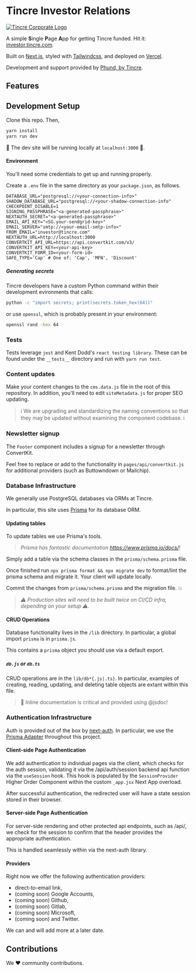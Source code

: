 # Tincre Investor Relations

<a href="https://investor.tincre.com" style="text-align:center;" target="_blank">
<img alt="Tincre Corporate Logo" src="https://res.cloudinary.com/tincre/image/upload/v1638892843/tincre.com/tincre-brand-indigo-800_uatfej.svg" /></a>

A simple **S**ingle **P**age **A**pp for getting Tincre funded. Hit it: [investor.tincre.com](https://investor.tincre.com).

Built on
[Next.js](https://nextjs.org), styled with [Tailwindcss](https://tailwindcss.com), and deployed on [Vercel](https://vercel.com).

Development and support provided by [Phund, by Tincre](https://phund.xyz).

## Features

## Development Setup

Clone this repo. Then,

```bash
yarn install
yarn run dev
```

🚀 The dev site will be running locally at `localhost:3000` 🚀.

#### Environment

You'll need some credentials to get up and running properly.

Create a `.env` file in the same directory as your `package.json`, as follows.

```env
DATABASE_URL="postgresql://<your-connection-info>"
SHADOW_DATABASE_URL="postgresql://<your-shadow-connection-info"
CHECKPOINT_DISABLE=1
SIGNING_PASSPHRASE="<a-generated-passphrase>"
NEXTAUTH_SECRET="<a-generated-passphrase>"
EMAIL_API_KEY="<SG.your-sendgrid-key>"
EMAIL_SERVER="smtp://<your-email-smtp-info>"
FROM_EMAIL="investor@tincre.com"
NEXTAUTH_URL=http://localhost:3000
CONVERTKIT_API_URL=https://api.convertkit.com/v3/
CONVERTKIT_API_KEY=<your-api-key>
CONVERTKIT_FORM_ID=<your-form-id>
SAFE_TYPE='Cap' # One of: 'Cap', 'MFN', 'Discount'
```

##### Generating secrets

Tincre developers have a custom Python command within their development 
evironments that calls:

```bash 
python -c "import secrets; print(secrets.token_hex(64))"
```

or use `openssl`, which is probably present in your environment: 

```bash 
openssl rand -hex 64
```

### Tests

Tests leverage `jest` and Kent Dodd's `react testing library`. These can
be found under the `__tests__` directory and run with `yarn run test`.

### Content updates

Make your content changes to the `cms.data.js` file in the root of this
repository. In addition, you'll need to edit `siteMetadata.js` for proper SEO updating.

> ℹ We are upgrading and standardizing the naming conventions so that they may be updated without examining the component codebase. ℹ

### Newsletter signup

The `Footer` component includes a signup for a newsletter through ConvertKit.

Feel free to replace or add to the functionality in `pages/api/convertkit.js`
for additional providers (such as Buttowndown or Mailchip).

### Database Infrastructure

We generally use PostgreSQL databases via ORMs at Tincre.

In particular, this site uses [Prisma](https://prisma.io) for its database
ORM.

#### Updating tables

To update tables we use Prisma's tools.

> _Prisma has fantastic documentation https://www.prisma.io/docs/!_

Simply add a table via the schema classes in the `prisma/schema.prisma` file.

Once finished run `npx prisma format && npx migrate dev` to format/lint the
prisma schema and migrate it. Your client will update locally.

Commit the changes from `prisma/schema.prisma` and the migration file. :boom:

> _:warning: Production sites will need to be built twice on CI/CD infra, depending on your setup :warning:._

#### CRUD Operations

Database functionality lives in the `/lib` directory. In particular, a global
import `prisma` is in `prisma.js`.

This contains a `prisma` object you should use via a default export.

##### `db.js` or `db.ts`

CRUD operations are in the `lib/db*{.js|.ts}`. In particular, examples
of creating, reading, updating, and deleting table objects are extant within
this file.

> :notebook: Inline documentation is critical and provided using @jsdoc!

### Authentication Infrastructure

Auth is provided out of the box by [next-auth](https://next-auth.js.org). In particular,
we use the [Prisma Adapter](https://next-auth.js.org/adapters/prisma)
throughout this project.

#### Client-side Page Authentication

We add authentication to individual pages via the client, which checks for the auth session, validating it via the /api/auth/session backend api function via the `useSession` hook. This hook is populated by the `SessionProvider` Higher Order Component within the custom `_app.jsx` Next App overload.

After successful authentication, the redirected user will have a state session stored
in their browser.

#### Server-side Page Authentication

For server-side rendering and other protected api endpoints, such as /api/<protected>, we check for the session to confirm that the header provides the appropriate authentication.

This is handled seamlessly within via the next-auth library.

#### Providers

Right now we offer the following authentication providers:

- direct-to-email link,
- (coming soon) Google Accounts,
- (coming soon) Github,
- (coming soon) Gitlab,
- (coming soon) Microsoft,
- (coming soon) and Twitter.

We can and will add more at a later date.

## Contributions

We :heart: community contributions.
